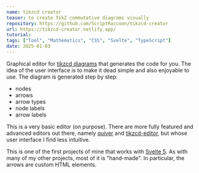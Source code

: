 ```yaml
---
name: tikzcd creator
teaser: to create TikZ commutative diagrams visually
repository: https://github.com/ScriptRaccoon/tikzcd-creator
url: https://tikzcd-creator.netlify.app/
tutorial:
tags: ["Tool", "Mathematics", "CSS", "Svelte", "TypeScript"]
date: 2025-01-03
---
```


Graphical editor for [tikzcd diagrams](https://ctan.org/pkg/tikz-cd) that generates the code for you. The idea of the user interface is to make it dead simple and also enjoyable to use. The diagram is generated step by step:

- nodes
- arrows
- arrow types
- node labels
- arrow labels

This is a very basic editor (on purpose). There are more fully featured and advanced editors out there, namely [quiver](https://github.com/varkor/quiver) and [tikzcd-editor](https://github.com/yishn/tikzcd-editor), but whose user interface I find less intuitive.

This is one of the first projects of mine that works with [Svelte 5](https://svelte.dev/docs/svelte/v5-migration-guide). As with many of my other projects, most of it is "hand-made". In particular, the arrows are custom HTML elements.
